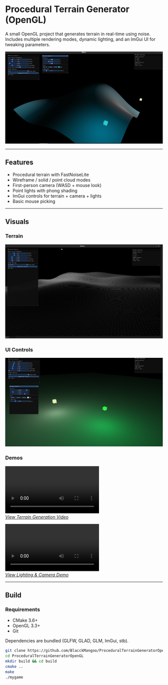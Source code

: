 # Procedural Terrain Generator (OpenGL)

A small OpenGL project that generates terrain in real-time using noise.  
Includes multiple rendering modes, dynamic lighting, and an ImGui UI for tweaking parameters.

![Terrain Overview](media/Screenshot%20from%202025-08-19%2018-02-01.png)

---

## Features
- Procedural terrain with FastNoiseLite
- Wireframe / solid / point cloud modes
- First-person camera (WASD + mouse look)
- Point lights with phong shading
- ImGui controls for terrain + camera + lights
- Basic mouse picking

---

## Visuals

### Terrain
![Terrain Detail](media/Screenshot%20from%202025-08-15%2023-07-42.png)

### UI Controls
![UI Interface](media/Screenshot%20from%202025-08-19%2017-34-49.png)

### Demos
<video src="media/Screencast%20from%2008-16-2025%2004:52:03%20AM.webm" controls="controls" style="max-width: 730px;"></video>  
*[View Terrain Generation Video](ReadmeImagesAndVideos/Screencast%20from%2008-16-2025%2004:52:03%20AM.webm)*  

<video src="media/Screencast%20from%2008-19-2025%2005:16:44%20PM.webm" controls="controls" style="max-width: 730px;"></video>  
*[View Lighting & Camera Demo](ReadmeImagesAndVideos/Screencast%20from%2008-19-2025%2005:16:44%20PM.webm)*  

---

## Build

### Requirements
- CMake 3.6+
- OpenGL 3.3+
- Git

Dependencies are bundled (GLFW, GLAD, GLM, ImGui, stb).

```bash
git clone https://github.com/BlacckMangoo/ProceduralTerrainGeneratorOpenGL.git
cd ProceduralTerrainGeneratorOpenGL
mkdir build && cd build
cmake ..
make
./mygame

```
